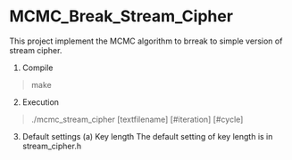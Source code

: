 # MCMC_Break_Stream_Cipher
This project implement the MCMC algorithm to brreak to simple version of stream cipher.
1. Compile
> make

2. Execution
> ./mcmc_stream_cipher [textfilename] [#iteration] [#cycle]

3. Default settings
    (a) Key length
        The default setting of key length is in stream_cipher.h


